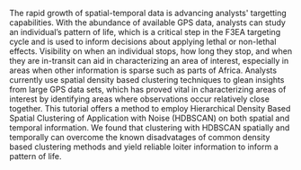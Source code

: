 
The rapid growth of spatial-temporal data is advancing analysts' targetting capabilities. With the abundance of available GPS data, analysts can study an individual’s pattern of life, which is a critical step in the F3EA targeting cycle and is used to inform decisions about applying lethal or non-lethal effects. Visibility on when an individual stops, how long they stop, and when they are in-transit can aid in characterizing an area of interest, especially in areas when other information is sparse such as parts of Africa. Analysts currently use spatial density based clustering techniques to glean insights from large GPS data sets, which has proved vital in characterizing areas of interest by identifying areas where observations occur relatively close together. This tutorial offers a method to employ Hierarchical Density Based Spatial Clustering of Application with Noise (HDBSCAN) on both spatial and temporal information. We found that clustering with HDBSCAN spatially and temporally can overcome the known disadvatages of common density based clustering methods and yield reliable loiter information to inform a pattern of life.



